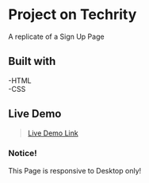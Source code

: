 # Project on Techrity
A replicate of a Sign Up Page
<br />

## Built with
-HTML
<br />
-CSS

## Live Demo
>[Live Demo Link](https://kaludavid.github.io/signUp-page/)

### Notice!
This Page is responsive to Desktop only!
